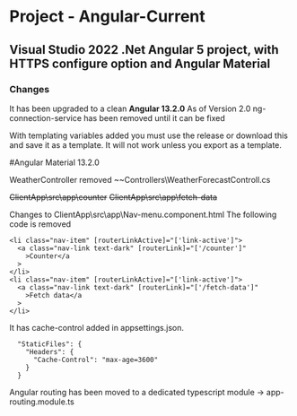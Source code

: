 # Project - Angular-Current

## Visual Studio 2022 .Net Angular 5 project, with HTTPS configure option and Angular Material
### Changes
It has been upgraded to a clean **Angular 13.2.0**
As of Version 2.0 ng-connection-service has been removed until it can be fixed

With templating variables added you must use the release or download this and save it as a template.
It will not work unless you export as a template.

#Angular Material 13.2.0

WeatherController removed
~~Controllers\WeatherForecastControll.cs


~~ClientApp\src\app\counter~~
~~ClientApp\src\app\fetch-data~~

Changes to
ClientApp\src\app\Nav-menu.component.html
The following code is removed

```
<li class="nav-item" [routerLinkActive]="['link-active']">
  <a class="nav-link text-dark" [routerLink]="['/counter']"
    >Counter</a
  >
</li>
<li class="nav-item" [routerLinkActive]="['link-active']">
  <a class="nav-link text-dark" [routerLink]="['/fetch-data']"
    >Fetch data</a
  >
</li>
```

It has cache-control added in appsettings.json. 
```
  "StaticFiles": {
    "Headers": {
      "Cache-Control": "max-age=3600"
    }
  }
````
Angular routing has been moved to a dedicated typescript module -> app-routing.module.ts
